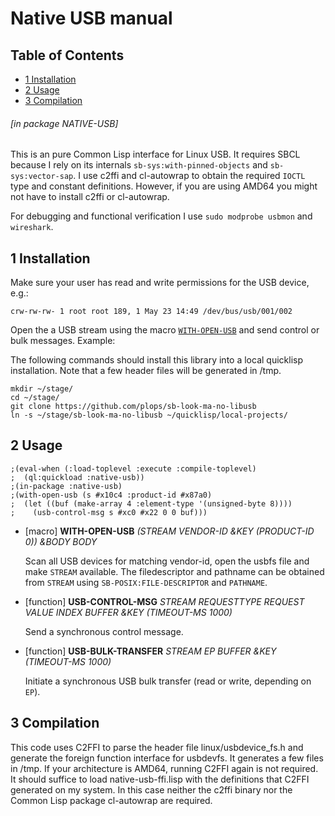 <a id='x-28NATIVE-USB-3A-40NATIVE-USB-MANUAL-20MGL-PAX-3ASECTION-29'></a>

# Native USB manual

## Table of Contents

- [1 Installation][33d1]
- [2 Usage][4e5e]
- [3 Compilation][9722]

###### \[in package NATIVE-USB\]
This is an pure Common Lisp interface for Linux USB. It requires SBCL because I rely on its internals `sb-sys:with-pinned-objects` and `sb-sys:vector-sap`. I use c2ffi and cl-autowrap to obtain the required `IOCTL` type and constant definitions. However, if you are using AMD64 you might not have to install c2ffi or cl-autowrap.

For debugging and functional verification I use `sudo modprobe usbmon` and `wireshark`.

<a id='x-28NATIVE-USB-3A-40INSTALL-SEC-20MGL-PAX-3ASECTION-29'></a>

## 1 Installation

Make sure your user has read and write permissions for the USB device,
e.g.:

```
crw-rw-rw- 1 root root 189, 1 May 23 14:49 /dev/bus/usb/001/002
```

Open the a USB stream using the macro [`WITH-OPEN-USB`][977e] and send control
or bulk messages. Example: 

The following commands should install this library into a local
quicklisp installation.  Note that a few header files will be
generated in /tmp.

```
mkdir ~/stage/
cd ~/stage/
git clone https://github.com/plops/sb-look-ma-no-libusb
ln -s ~/stage/sb-look-ma-no-libusb ~/quicklisp/local-projects/
```


<a id='x-28NATIVE-USB-3A-40USAGE-SEC-20MGL-PAX-3ASECTION-29'></a>

## 2 Usage

```common-lisp
;(eval-when (:load-toplevel :execute :compile-toplevel)
;  (ql:quickload :native-usb))
;(in-package :native-usb)
;(with-open-usb (s #x10c4 :product-id #x87a0)
;  (let ((buf (make-array 4 :element-type '(unsigned-byte 8))))
;    (usb-control-msg s #xc0 #x22 0 0 buf)))
```


<a id='x-28NATIVE-USB-3AWITH-OPEN-USB-20-28MGL-PAX-3AMACRO-29-29'></a>

- [macro] **WITH-OPEN-USB** *(STREAM VENDOR-ID &KEY (PRODUCT-ID 0)) &BODY BODY*

    Scan all USB devices for matching vendor-id, open the usbfs file
    and make `STREAM` available. The filedescriptor and pathname can be
    obtained from `STREAM` using `SB-POSIX:FILE-DESCRIPTOR` and `PATHNAME`.

<a id='x-28NATIVE-USB-3AUSB-CONTROL-MSG-20FUNCTION-29'></a>

- [function] **USB-CONTROL-MSG** *STREAM REQUESTTYPE REQUEST VALUE INDEX BUFFER &KEY (TIMEOUT-MS 1000)*

    Send a synchronous control message.

<a id='x-28NATIVE-USB-3AUSB-BULK-TRANSFER-20FUNCTION-29'></a>

- [function] **USB-BULK-TRANSFER** *STREAM EP BUFFER &KEY (TIMEOUT-MS 1000)*

    Initiate a synchronous USB bulk transfer (read or write, depending on `EP`).

<a id='x-28NATIVE-USB-3A-40COMPILATION-SEC-20MGL-PAX-3ASECTION-29'></a>

## 3 Compilation

This code uses C2FFI to parse the header file linux/usbdevice\_fs.h
and generate the foreign function interface for usbdevfs. It
generates a few files in /tmp. If your architecture is AMD64,
running C2FFI again is not required. It should suffice to load
native-usb-ffi.lisp with the definitions that C2FFI generated on my
system. In this case neither the c2ffi binary nor the Common Lisp
package cl-autowrap are required.

  [33d1]: #x-28NATIVE-USB-3A-40INSTALL-SEC-20MGL-PAX-3ASECTION-29 "Installation"
  [4e5e]: #x-28NATIVE-USB-3A-40USAGE-SEC-20MGL-PAX-3ASECTION-29 "Usage"
  [9722]: #x-28NATIVE-USB-3A-40COMPILATION-SEC-20MGL-PAX-3ASECTION-29 "Compilation"
  [977e]: #x-28NATIVE-USB-3AWITH-OPEN-USB-20-28MGL-PAX-3AMACRO-29-29 "(NATIVE-USB:WITH-OPEN-USB (MGL-PAX:MACRO))"
